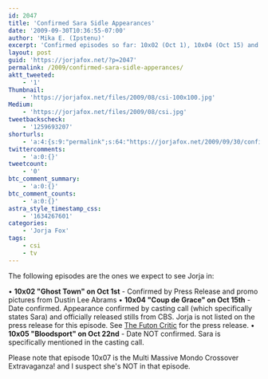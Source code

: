 ```yaml
---
id: 2047
title: 'Confirmed Sara Sidle Appearances'
date: '2009-09-30T10:36:55-07:00'
author: 'Mika E. (Ipstenu)'
excerpt: 'Confirmed episodes so far: 10x02 (Oct 1), 10x04 (Oct 15) and 10x05 (Oct 22? - date NOT confirmed).'
layout: post
guid: 'https://jorjafox.net/?p=2047'
permalink: /2009/confirmed-sara-sidle-apperances/
aktt_tweeted:
    - '1'
Thumbnail:
    - 'https://jorjafox.net/files/2009/08/csi-100x100.jpg'
Medium:
    - 'https://jorjafox.net/files/2009/08/csi.jpg'
tweetbackscheck:
    - '1259693207'
shorturls:
    - 'a:4:{s:9:"permalink";s:64:"https://jorjafox.net/2009/09/30/confirmed-sara-sidle-apperances/";s:7:"tinyurl";s:26:"http://tinyurl.com/yenx7sj";s:4:"isgd";s:18:"http://is.gd/534WX";s:5:"bitly";s:20:"http://bit.ly/183kbC";}'
twittercomments:
    - 'a:0:{}'
tweetcount:
    - '0'
btc_comment_summary:
    - 'a:0:{}'
btc_comment_counts:
    - 'a:0:{}'
astra_style_timestamp_css:
    - '1634267601'
categories:
    - 'Jorja Fox'
tags:
    - csi
    - tv
---
```


The following episodes are the ones we expect to see Jorja in:

&bull; <strong>10x02 "Ghost Town" on Oct 1st</strong> - Confirmed by Press Release and promo  pictures from Dustin Lee Abrams
&bull; <strong>10x04 "Coup de Grace" on Oct 15th</strong> - Date confirmed. Appearance  confirmed by casting call (which specifically states Sara) and  officially released stills from CBS. Jorja is not listed on the press  release for this episode.  See  <a href="http://www.thefutoncritic.com/listings.aspx?id=20090928cbs03">The Futon Critic</a> for the press release.
&bull; <strong>10x05 "Bloodsport" on Oct 22nd</strong> - Date NOT confirmed. Sara is  specifically mentioned in the casting call.

Please note that episode 10x07 is the Multi Massive Mondo Crossover Extravaganza! and I suspect she's NOT in that episode.


